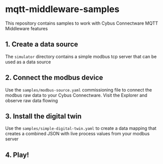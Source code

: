 # mqtt-middleware-samples
This repository contains samples to work with Cybus Connectware MQTT Middleware features

## 1. Create a data source

The ``simulator`` directory contains a simple modbus tcp server that can be used as a data source

## 2. Connect the modbus device

Use the `samples/modbus-source.yaml` commissioning file to connect the modbus raw data to your Cybus Connectware. Visit the Explorer and observe raw data flowing

## 3. Install the digital twin

Use the `samples/simple-digital-twin.yaml` to create a data mapping that creates a combined JSON with live process values from your modbus server

## 4. Play!
